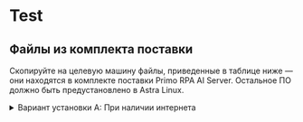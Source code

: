 # Test

## Файлы из комплекта поставки

Скопируйте на целевую машину файлы, приведенные в таблице ниже — они находятся в комплекте поставки Primo RPA AI Server. Остальное ПО должно быть предустановлено в Astra Linux.


<details>

<summary>Вариант установки A: При наличии интернета</summary>

**Файлы**: 
* `Agent-linux.zip` - Дистрибутив агента
* `A-IDP.zip` - Дистрибутив IDP
**Дополнительное ПО**:
*	python 3.10+;
*	GNU C Library (glibc) версии 2.33 и выше

</details>

